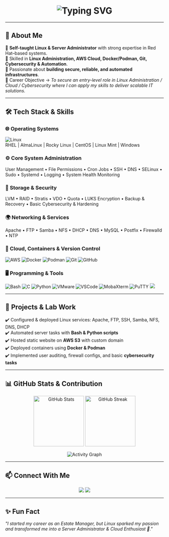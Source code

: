 <!-- README.md for Portfolio Website -->

<h1 align="center">
  <img src="https://readme-typing-svg.herokuapp.com?font=Fira+Code&weight=600&size=28&pause=1000&color=1A73E8&center=true&vCenter=true&width=700&lines=👋+Hi%2C+I'm+Jyotiswaroop+Tripathi;%20Linux+%26+Server+Administrator;%20AWS+%26+Cybersecurity+Enthusiast;%20Automation+with+Python+%26+C;%20Always+Learning+%26+Building" alt="Typing SVG" />
</h1>

---

## 🚀 About Me  
🔹 **Self-taught Linux & Server Administrator** with strong expertise in Red Hat–based systems.  
🔹 Skilled in **Linux Administration, AWS Cloud, Docker/Podman, Git, Cybersecurity & Automation**.  
🔹 Passionate about **building secure, reliable, and automated infrastructures**.  
🔹 Career Objective → *To secure an entry-level role in Linux Administration / Cloud / Cybersecurity where I can apply my skills to deliver scalable IT solutions.*  

---

## 🛠️ Tech Stack & Skills  

### 🌐 Operating Systems  
![Linux](https://img.shields.io/badge/Linux-FCC624?style=for-the-badge&logo=linux&logoColor=black)  
RHEL | AlmaLinux | Rocky Linux | CentOS | Linux Mint | Windows  

### ⚙️ Core System Administration  
User Management • File Permissions • Cron Jobs • SSH • DNS • SELinux • Sudo • Systemd • Logging • System Health Monitoring  

### 💾 Storage & Security  
LVM • RAID • Stratis • VDO • Quota • LUKS Encryption • Backup & Recovery • Basic Cybersecurity & Hardening  

### 🌍 Networking & Services  
Apache • FTP • Samba • NFS • DHCP • DNS • MySQL • Postfix • Firewalld • NTP  

### 🐧 Cloud, Containers & Version Control  
![AWS](https://img.shields.io/badge/AWS-232F3E?style=for-the-badge&logo=amazon-aws&logoColor=white) 
![Docker](https://img.shields.io/badge/Docker-2496ED?style=for-the-badge&logo=docker&logoColor=white) 
![Podman](https://img.shields.io/badge/Podman-892CA0?style=for-the-badge&logo=podman&logoColor=white) 
![Git](https://img.shields.io/badge/Git-F05032?style=for-the-badge&logo=git&logoColor=white) 
![GitHub](https://img.shields.io/badge/GitHub-181717?style=for-the-badge&logo=github&logoColor=white)  

### 🖥️ Programming & Tools  
![Bash](https://img.shields.io/badge/Bash_Scripting-4EAA25?style=for-the-badge&logo=gnubash&logoColor=white) 
![C](https://img.shields.io/badge/C-00599C?style=for-the-badge&logo=c&logoColor=white) 
![Python](https://img.shields.io/badge/Python-3776AB?style=for-the-badge&logo=python&logoColor=white) 
![VMware](https://img.shields.io/badge/VMware-607078?style=for-the-badge&logo=vmware&logoColor=white) 
![VSCode](https://img.shields.io/badge/VS%20Code-007ACC?style=for-the-badge&logo=visualstudiocode&logoColor=white) 
![MobaXterm](https://img.shields.io/badge/MobaXterm-2C2D72?style=for-the-badge&logo=windows-terminal&logoColor=white) 
![PuTTY](https://img.shields.io/badge/PuTTY-35495E?style=for-the-badge&logo=gnometerminal&logoColor=white)
<img src="https://img.shields.io/badge/Ansible-EE0000?style=for-the-badge&logo=ansible&logoColor=white" />


---

## 📌 Projects & Lab Work  
✔️ Configured & deployed Linux services: Apache, FTP, SSH, Samba, NFS, DNS, DHCP  
✔️ Automated server tasks with **Bash & Python scripts**  
✔️ Hosted static website on **AWS S3** with custom domain  
✔️ Deployed containers using **Docker & Podman**  
✔️ Implemented user auditing, firewall configs, and basic **cybersecurity tasks**  

---

## 📊 GitHub Stats & Contribution  

<p align="center">
  <img src="https://github-readme-stats.vercel.app/api?username=jyotiswaroop20&show_icons=true&theme=radical" alt="GitHub Stats" height="160px"/>
  <img src="https://github-readme-streak-stats.herokuapp.com/?user=jyotiswaroop20&theme=radical" alt="GitHub Streak" height="160px"/>
</p>

<p align="center">
  <img src="https://github-readme-activity-graph.vercel.app/graph?username=jyotiswaroop20&theme=redical&hide_border=true" alt="Activity Graph"/>
</p>

---

## 📫 Connect With Me  

<p align="center">
  <a href="mailto:Jyotiswaroop.niit1@gmail.com"><img src="https://img.shields.io/badge/Email-D14836?style=for-the-badge&logo=gmail&logoColor=white"/></a>
  <a href="https://www.linkedin.com/in/jyoti-swaroop-mani-tripathi-741980379/"><img src="https://img.shields.io/badge/LinkedIn-0077b5?style=for-the-badge&logo=linkedin&logoColor=white"/></a>
</p>

---

## ✨ Fun Fact  
*"I started my career as an Estate Manager, but Linux sparked my passion and transformed me into a Server Administrator & Cloud Enthusiast 🚀."*  
